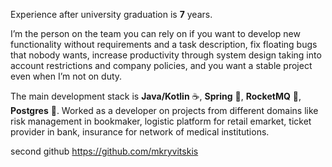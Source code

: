 Experience after university graduation is **7** years.

I’m the person on the team you can rely on if you want to develop new
functionality without requirements and a task description, fix floating bugs that nobody wants, increase productivity
through system design taking into account restrictions and company policies, and you want a stable project even when I’m
not on duty.

The main development stack is **Java/Kotlin** ☕, **Spring** 🍃, **RocketMQ** 🚀, **Postgres** 🐘. Worked as a developer on
projects from different domains like risk management in bookmaker, logistic platform for retail emarket, ticket provider
in bank, insurance for network of medical institutions.

second github https://github.com/mkryvitskis
